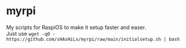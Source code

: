 # myrpi

My scripts for RaspiOS to make it setup faster and easer.<br>
Just use ```wget -qO - https://github.com/sHAsHiLx/myrpi/raw/main/initialsetup.sh | bash```

